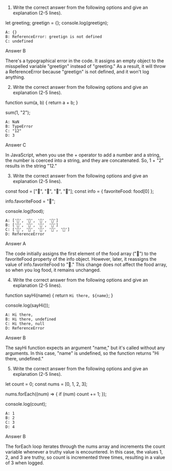 1. Write the correct answer from the following options and give an explanation (2-5 lines).

let greeting;
greetign = {};
console.log(greetign);

    A: {}
    B: ReferenceError: greetign is not defined
    C: undefined

Answer B

There's a typographical error in the code. It assigns an empty object to the misspelled variable "greetign" instead of "greeting." As a result, it will throw a ReferenceError because "greetign" is not defined, and it won't log anything.


2. Write the correct answer from the following options and give an explanation (2-5 lines).

function sum(a, b) {
  return a + b;
}

sum(1, "2");

    A: NaN
    B: TypeError
    C: "12"
    D: 3

Answer C

In JavaScript, when you use the + operator to add a number and a string, the number is coerced into a string, and they are concatenated. So, 1 + "2" results in the string "12."

3. Write the correct answer from the following options and give an explanation (2-5 lines).

const food = ["🍕", "🍫", "🥑", "🍔"];
const info = { favoriteFood: food[0] };

info.favoriteFood = "🍝";

console.log(food);

    A: ['🍕', '🍫', '🥑', '🍔']
    B: ['🍝', '🍫', '🥑', '🍔']
    C: ['🍝', '🍕', '🍫', '🥑', '🍔']
    D: ReferenceError

Answer A

The code initially assigns the first element of the food array ("🍕") to the favoriteFood property of the info object. However, later, it reassigns the value of info.favoriteFood to "🍝." This change does not affect the food array, so when you log food, it remains unchanged.

4. Write the correct answer from the following options and give an explanation (2-5 lines).

function sayHi(name) {
  return `Hi there, ${name}`;
}

console.log(sayHi());

    A: Hi there,
    B: Hi there, undefined
    C: Hi there, null
    D: ReferenceError

Answer B


The sayHi function expects an argument "name," but it's called without any arguments. In this case, "name" is undefined, so the function returns "Hi there, undefined."

5. Write the correct answer from the following options and give an explanation (2-5 lines).

let count = 0;
const nums = [0, 1, 2, 3];

nums.forEach((num) => {
  if (num) count += 1;
});

console.log(count);

    A: 1
    B: 2
    C: 3
    D: 4

Answer B

The forEach loop iterates through the nums array and increments the count variable whenever a truthy value is encountered. In this case, the values 1, 2, and 3 are truthy, so count is incremented three times, resulting in a value of 3 when logged.